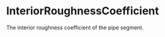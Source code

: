 InteriorRoughnessCoefficient
============================

The interior roughness coefficient of the pipe segment.
